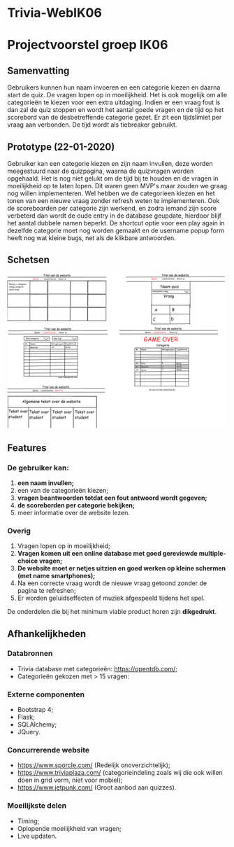 # Trivia-WebIK06

# Projectvoorstel groep IK06
## Samenvatting
Gebruikers kunnen hun naam invoeren en een categorie kiezen en daarna start de quiz. De vragen lopen op in moeilijkheid. Het is ook mogelijk om alle categorieën te kiezen voor een extra uitdaging. Indien er een vraag fout is dan zal de quiz stoppen en wordt het aantal goede vragen en de tijd op het scorebord van de desbetreffende categorie gezet. Er zit een tijdslimiet per vraag aan verbonden. De tijd wordt als tiebreaker gebruikt.

## Prototype (22-01-2020)
Gebruiker kan een categorie kiezen en zijn naam invullen, deze worden meegestuurd naar de quizpagina, waarna de quizvragen worden opgehaald. Het is nog niet gelukt om de tijd bij te houden en de vragen in moeilijkheid op te laten lopen. Dit waren geen MVP's maar zouden we graag nog willen implementeren. Wel hebben we de categorieen kiezen en het tonen van een nieuwe vraag zonder refresh weten te implementeren. Ook de scoreboarden per categorie zijn werkend, en zodra iemand zijn score verbeterd dan wordt de oude entry in de database geupdate, hierdoor blijf het aantal dubbele namen beperkt. De shortcut optie voor een play again in dezelfde categorie moet nog worden gemaakt en de username popup form heeft nog wat kleine bugs, net als de klikbare antwoorden. 


## Schetsen

![alt tekst](/doc/WebsiteDesign.png "Schetsen")

## Features
### De gebruiker kan:
1. **een naam invullen;**
2. een van de categorieën kiezen;
3. **vragen beantwoorden totdat een fout antwoord wordt gegeven;**
4. **de scoreborden per categorie bekijken;**
5. meer informatie over de website lezen.

### Overig
1. Vragen lopen op in moeilijkheid;
2. **Vragen komen uit een online database met goed gereviewde multiple-choice vragen;**
3. **De website moet er netjes uitzien en goed werken op kleine schermen (met name smartphones);**
4. Na een correcte vraag wordt de nieuwe vraag getoond zonder de pagina te refreshen;
5. Er worden geluidseffecten of muziek afgespeeld tijdens het spel.

De onderdelen die bij het minimum viable product horen zijn **dikgedrukt**.

## Afhankelijkheden
### Databronnen
- Trivia database met categorieën: https://opentdb.com/;
- Categorieën gekozen met > 15 vragen:

### Externe componenten
- Bootstrap 4;
- Flask;
- SQLAlchemy;
- JQuery.

### Concurrerende website
- https://www.sporcle.com/ (Redelijk onoverzichtelijk);
- https://www.triviaplaza.com/ (categorieindeling zoals wij die ook willen doen in grid vorm, niet voor mobiel);
- https://www.jetpunk.com/ (Groot aanbod aan quizzes).

### Moeilijkste delen
- Timing;
- Oplopende moeilijkheid van vragen;
- Live updaten.



